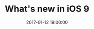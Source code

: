 ---
layout:             talk
section:            talks
title:  	           "What's new in iOS 9"
date:               2017-01-12 19:00:00
context:            Cocoaheads Paris
context_url:        http://cocoaheads.fr
document_url:       https://github.com/adhumi/talks/raw/master/2017-01-whats-new-ios9/CocoaheadsJan17.pdf
thumbnail_url:      https://github.com/adhumi/talks/raw/master/2017-01-whats-new-ios9/CocoaheadsJan17.jpg
embed_slides_code:  <script async class="speakerdeck-embed" data-id="ab8e01a4d8134d9b8fb5e0015b24d6c7" data-ratio="1.77777777777778" src="//speakerdeck.com/assets/embed.js"></script>
embed_video_code:   
---